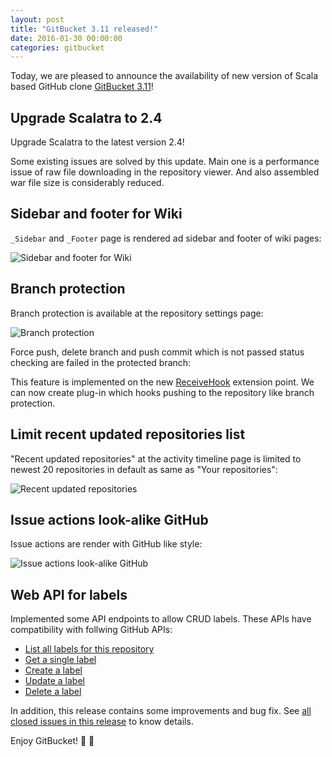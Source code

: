 ```yaml
---
layout: post
title: "GitBucket 3.11 released!"
date: 2016-01-30 00:00:00
categories: gitbucket
---
```


Today, we are pleased to announce the availability of new version of Scala based GitHub clone [GitBucket 3.11](https://github.com/gitbucket/gitbucket/releases/tag/3.11)!

## Upgrade Scalatra to 2.4

Upgrade Scalatra to the latest version 2.4!

Some existing issues are solved by this update. Main one is a performance issue of raw file downloading in the repository viewer. And also assembled war file size is considerably reduced.

## Sidebar and footer for Wiki

`_Sidebar` and `_Footer` page is rendered ad sidebar and footer of wiki pages:

![Sidebar and footer for Wiki]({{site.baseurl}}/images/gitbucket-3.11/wiki-sidebar-and-footer.png)

## Branch protection

Branch protection is available at the repository settings page:

![Branch protection]({{site.baseurl}}/images/gitbucket-3.11/branch-protection.png)

Force push, delete branch and push commit which is not passed status checking are failed in the protected branch:

This feature is implemented on the new [ReceiveHook](https://github.com/gitbucket/gitbucket/blob/master/src/main/scala/gitbucket/core/plugin/ReceiveHook.scala) extension point. We can now create plug-in which hooks pushing to the repository like branch protection.

## Limit recent updated repositories list

"Recent updated repositories" at the activity timeline page is limited to newest 20 repositories in default as same as "Your repositories":

![Recent updated repositories]({{site.baseurl}}/images/gitbucket-3.11/recent-updated-repositories.png)

## Issue actions look-alike GitHub

Issue actions are render with GitHub like style:

![Issue actions look-alike GitHub]({{site.baseurl}}/images/gitbucket-3.11/issue-actions.png)

## Web API for labels

Implemented some API endpoints to allow CRUD labels. These APIs have compatibility with follwing GitHub APIs:

- [List all labels for this repository](https://developer.github.com/v3/issues/labels/#list-all-labels-for-this-repository)
- [Get a single label](https://developer.github.com/v3/issues/labels/#get-a-single-label)
- [Create a label](https://developer.github.com/v3/issues/labels/#create-a-label)
- [Update a label](https://developer.github.com/v3/issues/labels/#update-a-label)
- [Delete a label](https://developer.github.com/v3/issues/labels/#delete-a-label)

In addition, this release contains some improvements and bug fix. See [all closed issues in this release](https://github.com/gitbucket/gitbucket/issues?q=is%3Aclosed+milestone%3A3.11) to know details.

Enjoy GitBucket!


